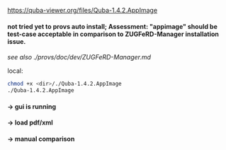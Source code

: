 https://quba-viewer.org/files/Quba-1.4.2.AppImage

#### not tried yet to provs auto install; Assessment: "appimage" should be test-case acceptable in comparison to ZUGFeRD-Manager installation issue.
*see also ./provs/doc/dev/ZUGFeRD-Manager.md*

local:
```bash
chmod +x <dir>/./Quba-1.4.2.AppImage
./Quba-1.4.2.AppImage
```

#### -> gui is running  
#### -> load pdf/xml  
#### -> manual comparison